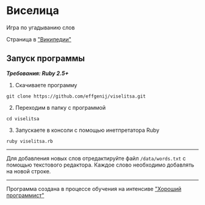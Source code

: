 # Виселица

Игра по угадыванию слов

Страница в ["Википедии"](https://ru.wikipedia.org/wiki/%D0%92%D0%B8%D1%81%D0%B5%D0%BB%D0%B8%D1%86%D0%B0_(%D0%B8%D0%B3%D1%80%D0%B0))

## Запуск программы

___Требования: Ruby 2.5+___
1. Скачиваете программу
```
git clone https://github.com/effgenij/viselitsa.git
```
2. Переходим в папку с программой
```
cd viselitsa
```
3. Запускаете в консоли с помощью инетпретатора Ruby
```
ruby viselitsa.rb
```
***
Для добавления новых слов отредактируйте файл ```/data/words.txt``` с помощью текстового редактора.
Каждое слово необходимо добавлять на новой строке.
***
Программа создана в процессе обучения на интенсиве ["Хороший программист"](https://goodprogrammer.ru/rails "Интенсив Хороший программист")
